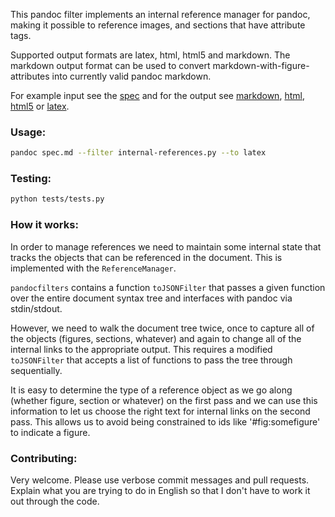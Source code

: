 This pandoc filter implements an internal reference manager for
pandoc, making it possible to reference images, and sections that
have attribute tags.

Supported output formats are latex, html, html5 and markdown. The
markdown output format can be used to convert
markdown-with-figure-attributes into currently valid pandoc
markdown.

For example input see the [spec] and for the output see [markdown],
[html], [html5] or [latex].

[spec]: spec.md
[markdown]: tests/spec.markdown
[html]: tests/spec.html
[html5]: tests/spec.html5
[latex]: tests/spec.latex


### Usage:

```bash
pandoc spec.md --filter internal-references.py --to latex
```


### Testing:

```bash
python tests/tests.py
```


### How it works:

In order to manage references we need to maintain some internal
state that tracks the objects that can be referenced in the
document. This is implemented with the `ReferenceManager`.

`pandocfilters` contains a function `toJSONFilter` that passes a
given function over the entire document syntax tree and interfaces
with pandoc via stdin/stdout.

However, we need to walk the document tree twice, once to capture all of the
objects (figures, sections, whatever) and again to change all of the
internal links to the appropriate output. This requires a modified
`toJSONFilter` that accepts a list of functions to pass the tree
through sequentially.

It is easy to determine the type of a reference object as we go
along (whether figure, section or whatever) on the first pass and we
can use this information to let us choose the right text for
internal links on the second pass. This allows us to avoid being
constrained to ids like '#fig:somefigure' to indicate a figure.


### Contributing:

Very welcome. Please use verbose commit messages and pull requests.
Explain what you are trying to do in English so that I don't have to
work it out through the code.
